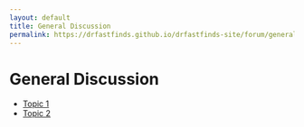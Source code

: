 ```yaml
---
layout: default
title: General Discussion
permalink: https://drfastfinds.github.io/drfastfinds-site/forum/general-discussion
---
```


<h1>General Discussion</h1>
<ul>
  <li><a href="{{ site.baseurl }}/forum/general-discussion/topic-1">Topic 1</a></li>
  <li><a href="{{ site.baseurl }}/forum/general-discussion/topic-2">Topic 2</a></li>
</ul>
